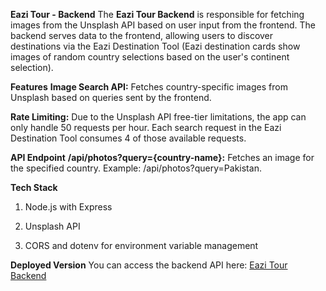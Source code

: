 **Eazi Tour - Backend**
The **Eazi Tour Backend** is responsible for fetching images from the Unsplash API based on user input from the frontend. The backend serves data to the frontend, allowing users to discover destinations via the Eazi Destination Tool (Eazi destination cards show images of random country selections based on the user's continent selection).

**Features**
**Image Search API:** Fetches country-specific images from Unsplash based on queries sent by the frontend.

**Rate Limiting:** Due to the Unsplash API free-tier limitations, the app can only handle 50 requests per hour. Each search request in the Eazi Destination Tool consumes 4 of those available requests.

**API Endpoint**
**/api/photos?query={country-name}:** Fetches an image for the specified country. Example: /api/photos?query=Pakistan.

**Tech Stack**
1. Node.js with Express

2. Unsplash API

3. CORS and dotenv for environment variable management

**Deployed Version**
You can access the backend API here: [Eazi Tour Backend](https://eazi-tour-backend.vercel.app/)
